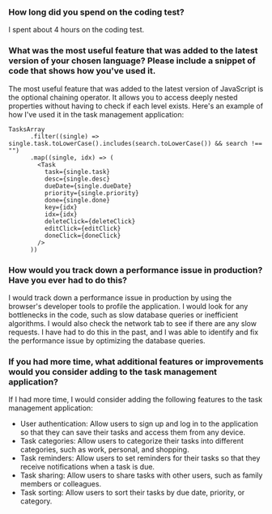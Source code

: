 ### How long did you spend on the coding test? 
I spent about 4 hours on the coding test.

### What was the most useful feature that was added to the latest version of your chosen language? Please include a snippet of code that shows how you've used it.
The most useful feature that was added to the latest version of JavaScript is the optional chaining operator. It allows you to access deeply nested properties without having to check if each level exists. Here's an example of how I've used it in the task management application:

    TasksArray
          .filter((single) => single.task.toLowerCase().includes(search.toLowerCase()) && search !== "")
          .map((single, idx) => (
            <Task
              task={single.task}
              desc={single.desc}
              dueDate={single.dueDate}
              priority={single.priority}
              done={single.done}
              key={idx}
              idx={idx}
              deleteClick={deleteClick}
              editClick={editClick}
              doneClick={doneClick}
            />
          ))


### How would you track down a performance issue in production? Have you ever had to do this?

I would track down a performance issue in production by using the browser's developer tools to profile the application. I would look for any bottlenecks in the code, such as slow database queries or inefficient algorithms. I would also check the network tab to see if there are any slow requests. I have had to do this in the past, and I was able to identify and fix the performance issue by optimizing the database queries.


### If you had more time, what additional features or improvements would you consider adding to the task management application?

If I had more time, I would consider adding the following features to the task management application:

- User authentication: Allow users to sign up and log in to the application so that they can save their tasks and access them from any device.
- Task categories: Allow users to categorize their tasks into different categories, such as work, personal, and shopping.
- Task reminders: Allow users to set reminders for their tasks so that they receive notifications when a task is due.
- Task sharing: Allow users to share tasks with other users, such as family members or colleagues.
- Task sorting: Allow users to sort their tasks by due date, priority, or category.
